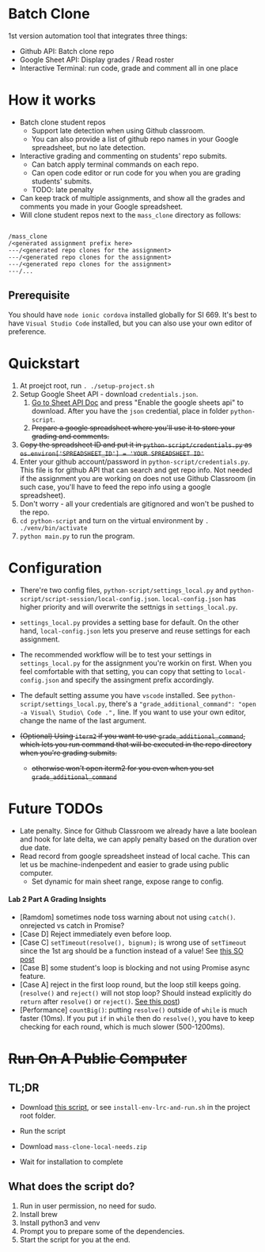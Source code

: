 # Batch Clone

1st version automation tool that integrates three things:
- Github API: Batch clone repo
- Google Sheet API: Display grades / Read roster
- Interactive Terminal: run code, grade and comment all in one place

# How it works

- Batch clone student repos
  - Support late detection when using Github classroom.
  - You can also provide a list of github repo names in your Google spreadsheet, but no late detection.
- Interactive grading and commenting on students' repo submits.
  - Can batch apply terminal commands on each repo.
  - Can open code editor or run code for you when you are grading students' submits.
  - TODO: late penalty
- Can keep track of multiple assignments, and show all the grades and comments you made in your Google spreadsheet.
- Will clone student repos next to the `mass_clone` directory as follows:

```

/mass_clone
/<generated assignment prefix here>
---/<generated repo clones for the assignment>
---/<generated repo clones for the assignment>
---/<generated repo clones for the assignment>
---/...

```

## Prerequisite

You should have `node ionic cordova` installed globally for SI 669. It's best to have `Visual Studio Code` installed, but you can also use your own editor of preference.

# Quickstart

1. At proejct root, run `. ./setup-project.sh`
2. Setup Google Sheet API - download `credentials.json`.
    1. [Go to Sheet API Doc](https://developers.google.com/sheets/api/quickstart/python) and press "Enable the google sheets api" to download. After you have the `json` credential, place in folder `python-script`.
    1. ~~Prepare a google spreadsheet where you'll use it to store your grading and comments.~~
  1. ~~Copy the spreadsheet ID and put it in `python-script/credentials.py` as `os.environ['SPREADSHEET_ID'] = 'YOUR SPREADSHEET ID'`~~
3. Enter your github account/password in `python-script/credentials.py`. This file is for github API that can search and get repo info. Not needed if the assignment you are working on does not use Github Classroom (in such case, you'll have to feed the repo info using a google spreadsheet).
  1. Don't worry - all your credentials are gitignored and won't be pushed to the repo.
4. `cd python-script` and turn on the virtual environment by `. ./venv/bin/activate`
5. `python main.py` to run the program.

# Configuration

- There're two config files, `python-script/settings_local.py` and `python-script/script-session/local-config.json`. `local-config.json` has higher priority and will overwrite the settnigs in `settings_local.py`.
- `settings_local.py` provides a setting base for default. On the other hand, `local-config.json` lets you preserve and reuse settings for each assignment.
- The recommended workflow will be to test your settings in `settings_local.py` for the assignment you're workin on first. When you feel comfortable with that setting, you can copy that setting to `local-config.json` and specify the assingment prefix accordingly.

- The default setting assume you have `vscode` installed. See `python-script/settings_local.py`, there's a `"grade_additional_command": "open -a Visual\ Studio\ Code .",` line. If you want to use your own editor, change the name of the last argument.

- ~~(Optional) Using `iterm2` if you want to use `grade_additional_command`, which lets you run command that will be executed in the repo directory when you're grading submits.~~
  - ~~otherwise won't open iterm2 for you even when you set `grade_additional_command`~~


# Future TODOs

- Late penalty. Since for Github Classroom we already have a late boolean and hook for late delta, we can apply penalty based on the duration over due date.
- Read record from google spreadsheet instead of local cache. This can let us be machine-indenpedent and easier to grade using public computer.
  - Set dynamic for main sheet range, expose range to config.
  

#### Lab 2 Part A Grading Insights

- [Ramdom] sometimes node toss warning about not using `catch()`. onrejected vs catch in Promise?
- [Case D] Reject immediately even before loop.
- [Case C] `setTimeout(resolve(), bignum);` is wrong use of `setTimeout` since the 1st arg should be a function instead of a value! See [this SO post](https://stackoverflow.com/questions/39538473/using-settimeout-on-promise-chain)
- [Case B] some student's loop is blocking and not using Promise async feature.
- [Case A] reject in the first loop round, but the loop still keeps going. (`resolve()` and `reject()` will not stop loop? Should instead explicitly do `return` after `resolve()` or `reject()`. [See this post](https://stackoverflow.com/questions/32536049/do-i-need-to-return-after-early-resolve-reject))
- [Performance] `countBig()`: putting `resolve()` outside of `while` is much faster (10ms). If you put `if` in `while` then do `resolve()`, you have to keep checking for each round, which is much slower (500-1200ms).

# ~~Run On A Public Computer~~

## TL;DR

- Download [this script](https://raw.githubusercontent.com/SI669-internal/mass_clone/master/install-env-lrc-and-run.sh), or see `install-env-lrc-and-run.sh` in the project root folder.

- Run the script
- Download `mass-clone-local-needs.zip`
- Wait for installation to complete

## What does the script do?

1. Run in user permission, no need for sudo.
1. Install brew
1. Install python3 and venv
1. Prompt you to prepare some of the dependencies.
1. Start the script for you at the end.